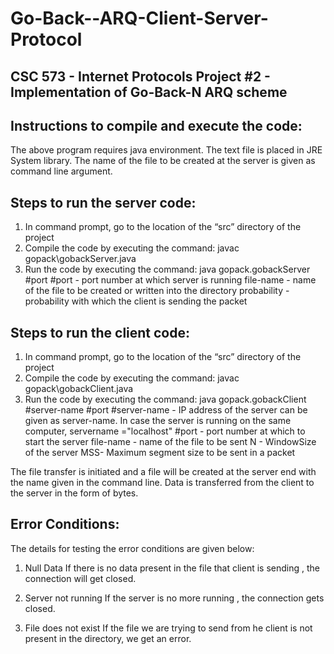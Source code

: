 # Go-Back--ARQ-Client-Server-Protocol
CSC 573 - Internet Protocols
Project #2 - Implementation of Go-Back-N ARQ scheme
---------------------------------------------------

Instructions to compile and execute the code:
---------------------------------------------
The above program requires java environment. The text file is placed in JRE System library. 
The name of the file to be created at the server is given as command line argument.

Steps to run the server code:
-----------------------------
1. In command prompt, go to the location of the “src” directory of the project
2. Compile the code by executing the command: javac gopack\gobackServer.java
3. Run the code by executing the command: java gopack.gobackServer #port <file-name> <probability>
   #port - port number at which server is running
   file-name - name of the file to be created or written into the directory
   probability - probability with which the client is sending the packet
   

Steps to run the client code:
-----------------------------
1. In command prompt, go to the location of the “src” directory of the project
2. Compile the code by executing the command: javac gopack\gobackClient.java
3. Run the code by executing the command: java gopack.gobackClient #server-name #port <file-name> <N> <MSS>
   #server-name - IP address of the server can be given as server-name. In case the server is running on the same computer, servername ="localhost"
   #port - port number at which to start the server
   file-name - name of the file to be sent
   N - WindowSize of the server
   MSS- Maximum segment size to be sent in a packet

The file transfer is initiated and a file will be created at the server end with the name given in the command line.
Data is transferred from the client to the server in the form of bytes.

Error Conditions:
-----------------
The details for testing the error conditions are given below:

1. Null Data
If there is no data present in the file that client is sending , the connection will get closed.

2. Server not running
If the server is no more running , the connection gets closed. 

3. File does not exist
If the file we are trying to send from he client is not present in the directory, we get an error.


